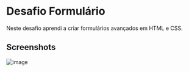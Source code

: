 
# Desafio Formulário

Neste desafio aprendi a criar formulários avançados em HTML e CSS.



## Screenshots
![image](https://github.com/user-attachments/assets/471ad248-3752-448d-9564-376fa164a9b0)



